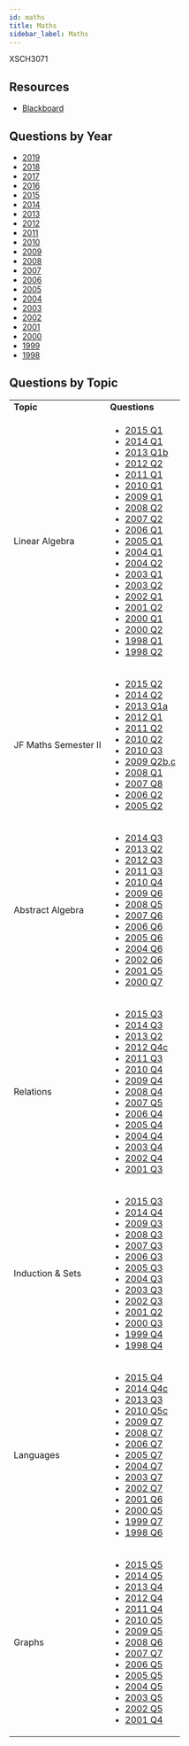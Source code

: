 ```yaml
---
id: maths
title: Maths
sidebar_label: Maths
---
```


XSCH3071

## Resources

* [Blackboard](https://mymodule.tcd.ie/)

## Questions by Year
-   [2019](https://www.tcd.ie/academicregistry/exams/assets/local/schol2019/Past%20Papers/XSCH3071.PDF)
-   [2018](https://www.tcd.ie/academicregistry/exams/assets/local/schol2018/XSCH/XSCH3071.PDF)
-   [2017](https://www.tcd.ie/academicregistry/exams/assets/local/schol2017/X-SCH3071.PDF)
-   [2016](https://www.tcd.ie/academicregistry/exams/assets/local/schol2016/30/XSCH3071.PDF)
-   [2015](https://www.tcd.ie/academicregistry/exams/assets/local/schol2015/30/3071.pdf)
-   [2014](https://www.tcd.ie/academicregistry/exams/assets/local/schol2014/30/3071.pdf)
-   [2013](https://www.tcd.ie/academicregistry/exams/assets/local/schol2013/30/3071.pdf)
-   [2012](https://www.tcd.ie/Local/Exam_Papers/2012/30/3071.pdf)
-   [2011](https://www.tcd.ie/Local/Exam_Papers/2011/30/3071.pdf)
-   [2010](https://www.tcd.ie/Local/Exam_Papers/2010/30/3071.pdf)
-   [2009](https://www.tcd.ie/Local/Exam_Papers/2009/20/2090.pdf)
-   [2008](https://www.tcd.ie/Local/Exam_Papers/2008/20/2090.pdf)
-   [2007](https://www.tcd.ie/Local/Exam_Papers/2007/20/2090.pdf)
-   [2006](https://www.tcd.ie/Local/Exam_Papers/2006/20/2090.pdf)
-   [2005](https://www.tcd.ie/Local/Exam_Papers/2005/20/2090.pdf)
-   [2004](https://www.tcd.ie/Local/Exam_Papers/2004/20/2090.pdf)
-   [2003](https://www.tcd.ie/Local/Exam_Papers/2003/20/2090.pdf)
-   [2002](https://www.tcd.ie/Local/Exam_Papers/2002/20/2090.pdf)
-   [2001](https://www.tcd.ie/Local/Exam_Papers/2001/20/2090.pdf)
-   [2000](https://www.tcd.ie/Local/Exam_Papers/2000/20/2090.pdf)
-   [1999](https://www.tcd.ie/Local/Exam_Papers/1999/20/2090.pdf)
-   [1998](https://www.tcd.ie/Local/Exam_Papers/1998/20/2090.pdf)

## Questions by Topic
<table class="examQuestions" width="700px">
    <tr>
        <td><strong>Topic</strong></td>
        <td><strong>Questions</strong></td>
    </tr>
    <tr>
        <td>Linear Algebra</td>
        <td>
            <ul class="questions">
        <li><a href="https://www.tcd.ie/academicregistry/exams/assets/local/schol2015/30/3071.pdf#page=2">2015 Q1</a></li>
        <li><a href="https://www.tcd.ie/academicregistry/exams/assets/local/schol2014/30/3071.pdf#page=2">2014 Q1</a></li>
        <li><a href="https://www.tcd.ie/academicregistry/exams/assets/local/schol2013/30/3071.pdf#page=2&zoom=0,0,170">2013 Q1b</a></li>
        <li><a href="https://www.tcd.ie/Local/Exam_Papers/2012/30/3071.pdf#page=4">2012 Q2</a></li>
        <li><a href="https://www.tcd.ie/Local/Exam_Papers/2011/30/3071.pdf#page=2">2011 Q1</a></li>
        <li><a href="https://www.tcd.ie/Local/Exam_Papers/2010/30/3071.pdf#page=2">2010 Q1</a></li>
        <li><a href="https://www.tcd.ie/Local/Exam_Papers/2009/20/2090.pdf#page=2">2009 Q1</a></li>
        <li><a href="https://www.tcd.ie/Local/Exam_Papers/2008/20/2090.pdf#page=2&zoom=0,0,690">2008 Q2</a></li>
        <li><a href="https://www.tcd.ie/Local/Exam_Papers/2007/20/2090.pdf#page=2&zoom=0,0,410">2007 Q2</a></li>
        <li><a href="https://www.tcd.ie/Local/Exam_Papers/2006/20/2090.pdf#page=2">2006 Q1</a></li>
        <li><a href="https://www.tcd.ie/Local/Exam_Papers/2005/20/2090.pdf#page=2">2005 Q1</a></li>
        <li><a href="https://www.tcd.ie/Local/Exam_Papers/2004/20/2090.pdf#page=1&zoom=0,0,600">2004 Q1</a></li>
        <li><a href="https://www.tcd.ie/Local/Exam_Papers/2004/20/2090.pdf#page=2">2004 Q2</a></li>
        <li><a href="https://www.tcd.ie/Local/Exam_Papers/2003/20/2090.pdf#page=1&zoom=0,0,600">2003 Q1</a></li>
        <li><a href="https://www.tcd.ie/Local/Exam_Papers/2003/20/2090.pdf#page=1&zoom=0,0,940">2003 Q2</a></li>
        <li><a href="https://www.tcd.ie/Local/Exam_Papers/2002/20/2090.pdf#page=1&zoom=0,0,600">2002 Q1</a></li>
        <li><a href="https://www.tcd.ie/Local/Exam_Papers/2001/20/2090.pdf#page=2&zoom=0,0,270">2001 Q2</a></li>
        <li><a href="https://www.tcd.ie/Local/Exam_Papers/2000/20/2090.pdf#page=1&zoom=0,0,600">2000 Q1</a></li>
        <li><a href="https://www.tcd.ie/Local/Exam_Papers/2000/20/2090.pdf#page=1&zoom=0,0,790">2000 Q2</a></li>
        <li><a href="https://www.tcd.ie/Local/Exam_Papers/1998/20/2090.pdf#page=1&zoom=0,0,630">1998 Q1</a></li>
        <li><a href="https://www.tcd.ie/Local/Exam_Papers/1998/20/2090.pdf#page=2">1998 Q2</a></li>
            </ul>
        </td>
    </tr>
    <tr>
        <td>JF Maths Semester II</td>
        <td>
            <ul class="questions">
        <li><a href="https://www.tcd.ie/academicregistry/exams/assets/local/schol2015/30/3071.pdf#page=4">2015 Q2</a></li>
        <li><a href="https://www.tcd.ie/academicregistry/exams/assets/local/schol2014/30/3071.pdf#page=4">2014 Q2</a></li>
        <li><a href="https://www.tcd.ie/academicregistry/exams/assets/local/schol2013/30/3071.pdf#page=2">2013 Q1a</a></li>
        <li><a href="https://www.tcd.ie/Local/Exam_Papers/2012/30/3071.pdf#page=2">2012 Q1</a></li>
        <li><a href="https://www.tcd.ie/Local/Exam_Papers/2011/30/3071.pdf#page=3">2011 Q2</a></li>
        <li><a href="https://www.tcd.ie/Local/Exam_Papers/2010/30/3071.pdf#page=3">2010 Q2</a></li>
        <li><a href="https://www.tcd.ie/Local/Exam_Papers/2010/30/3071.pdf#page=4">2010 Q3</a></li>
        <li><a href="https://www.tcd.ie/Local/Exam_Papers/2009/20/2090.pdf#page=2&zoom=0,0,600">2009 Q2b,c</a></li>
        <li><a href="https://www.tcd.ie/Local/Exam_Papers/2008/20/2090.pdf#page=2">2008 Q1</a></li>
        <li><a href="https://www.tcd.ie/Local/Exam_Papers/2007/20/2090.pdf#page=5">2007 Q8</a></li>
        <li><a href="https://www.tcd.ie/Local/Exam_Papers/2006/20/2090.pdf#page=2&zoom=0,0,720">2006 Q2</a></li>
        <li><a href="https://www.tcd.ie/Local/Exam_Papers/2005/20/2090.pdf#page=2&zoom=0,0,720">2005 Q2</a></li>
            </ul>
        </td>
    </tr>
    <tr>
        <td>Abstract Algebra</td>
        <td>
            <ul class="questions">
        <li><a href="https://www.tcd.ie/academicregistry/exams/assets/local/schol2014/30/3071.pdf#page=8">2014 Q3</a></li>
        <li><a href="https://www.tcd.ie/academicregistry/exams/assets/local/schol2013/30/3071.pdf#page=3">2013 Q2</a></li>
        <li><a href="https://www.tcd.ie/Local/Exam_Papers/2012/30/3071.pdf#page=5">2012 Q3</a></li>
        <li><a href="https://www.tcd.ie/Local/Exam_Papers/2011/30/3071.pdf#page=5">2011 Q3</a></li>
        <li><a href="https://www.tcd.ie/Local/Exam_Papers/2010/30/3071.pdf#page=5">2010 Q4</a></li>
        <li><a href="https://www.tcd.ie/Local/Exam_Papers/2009/20/2090.pdf#page=4&zoom=0,0,570">2009 Q6</a></li>
        <li><a href="https://www.tcd.ie/Local/Exam_Papers/2008/20/2090.pdf#page=5&zoom=0,0,410">2008 Q5</a></li>
        <li><a href="https://www.tcd.ie/Local/Exam_Papers/2007/20/2090.pdf#page=4">2007 Q6</a></li>
        <li><a href="https://www.tcd.ie/Local/Exam_Papers/2006/20/2090.pdf#page=4&zoom=0,0,550">2006 Q6</a></li>
        <li><a href="https://www.tcd.ie/Local/Exam_Papers/2005/20/2090.pdf#page=4&zoom=0,0,460">2005 Q6</a></li>
        <li><a href="https://www.tcd.ie/Local/Exam_Papers/2004/20/2090.pdf#page=3&zoom=0,0,350">2004 Q6</a></li>
        <li><a href="https://www.tcd.ie/Local/Exam_Papers/2002/20/2090.pdf#page=3&zoom=0,0,750">2002 Q6</a></li>
        <li><a href="https://www.tcd.ie/Local/Exam_Papers/2001/20/2090.pdf#page=3&zoom=0,0,600">2001 Q5</a></li>
        <li><a href="https://www.tcd.ie/Local/Exam_Papers/2000/20/2090.pdf#page=3&zoom=0,0,650">2000 Q7</a></li>
            </ul>
        </td>
    </tr>
    <tr>
        <td>Relations</td>
        <td>
            <ul class="questions">
        <li><a href="https://www.tcd.ie/academicregistry/exams/assets/local/schol2015/30/3071.pdf#page=6">2015 Q3</a></li>
        <li><a href="https://www.tcd.ie/academicregistry/exams/assets/local/schol2014/30/3071.pdf#page=8">2014 Q3</a></li>
        <li><a href="https://www.tcd.ie/academicregistry/exams/assets/local/schol2013/30/3071.pdf#page=3">2013 Q2</a></li>
        <li><a href="https://www.tcd.ie/Local/Exam_Papers/2012/30/3071.pdf#page=6&zoom=0,0,600">2012 Q4c</a></li>
        <li><a href="https://www.tcd.ie/Local/Exam_Papers/2011/30/3071.pdf#page=5">2011 Q3</a></li>
        <li><a href="https://www.tcd.ie/Local/Exam_Papers/2010/30/3071.pdf#page=5">2010 Q4</a></li>
        <li><a href="https://www.tcd.ie/Local/Exam_Papers/2009/20/2090.pdf#page=3&zoom=0,0,490">2009 Q4</a></li>
        <li><a href="https://www.tcd.ie/Local/Exam_Papers/2008/20/2090.pdf#page=4&zoom=0,0,530">2008 Q4</a></li>
        <li><a href="https://www.tcd.ie/Local/Exam_Papers/2007/20/2090.pdf#page=3&zoom=0,0,620">2007 Q5</a></li>
        <li><a href="https://www.tcd.ie/Local/Exam_Papers/2006/20/2090.pdf#page=3&zoom=0,0,420">2006 Q4</a></li>
        <li><a href="https://www.tcd.ie/Local/Exam_Papers/2005/20/2090.pdf#page=3&zoom=0,0,630">2005 Q4</a></li>
        <li><a href="https://www.tcd.ie/Local/Exam_Papers/2004/20/2090.pdf#page=2&zoom=0,0,540">2004 Q4</a></li>
        <li><a href="https://www.tcd.ie/Local/Exam_Papers/2003/20/2090.pdf#page=2&zoom=0,0,620">2003 Q4</a></li>
        <li><a href="https://www.tcd.ie/Local/Exam_Papers/2002/20/2090.pdf#page=3">2002 Q4</a></li>
        <li><a href="https://www.tcd.ie/Local/Exam_Papers/2001/20/2090.pdf#page=2&zoom=0,0,920">2001 Q3</a></li>
            </ul>
        </td>
    </tr>
    <tr>
        <td>Induction &amp; Sets</td>
        <td>
            <ul class="questions">
        <li><a href="https://www.tcd.ie/academicregistry/exams/assets/local/schol2015/30/3071.pdf#page=6">2015 Q3</a></li>
        <li><a href="https://www.tcd.ie/academicregistry/exams/assets/local/schol2014/30/3071.pdf#page=9">2014 Q4</a></li>
        <li><a href="https://www.tcd.ie/Local/Exam_Papers/2009/20/2090.pdf#page=3">2009 Q3</a></li>
        <li><a href="https://www.tcd.ie/Local/Exam_Papers/2008/20/2090.pdf#page=4">2008 Q3</a></li>
        <li><a href="https://www.tcd.ie/Local/Exam_Papers/2007/20/2090.pdf#page=3">2007 Q3</a></li>
        <li><a href="https://www.tcd.ie/Local/Exam_Papers/2006/20/2090.pdf#page=3">2006 Q3</a></li>
        <li><a href="https://www.tcd.ie/Local/Exam_Papers/2005/20/2090.pdf#page=3&zoom=0,0,390">2005 Q3</a></li>
        <li><a href="https://www.tcd.ie/Local/Exam_Papers/2004/20/2090.pdf#page=2&zoom=0,0,450">2004 Q3</a></li>
        <li><a href="https://www.tcd.ie/Local/Exam_Papers/2003/20/2090.pdf#page=2&zoom=0,0,390">2003 Q3</a></li>
        <li><a href="https://www.tcd.ie/Local/Exam_Papers/2002/20/2090.pdf#page=2&zoom=0,0,650">2002 Q3</a></li>
        <li><a href="https://www.tcd.ie/Local/Exam_Papers/2001/20/2090.pdf#page=2&zoom=0,0,720">2001 Q2</a></li>
        <li><a href="https://www.tcd.ie/Local/Exam_Papers/2000/20/2090.pdf#page=2&zoom=0,0,250">2000 Q3</a></li>
        <li><a href="https://www.tcd.ie/Local/Exam_Papers/1999/20/2090.pdf#page=2&zoom=0,0,840">1999 Q4</a></li>
        <li><a href="https://www.tcd.ie/Local/Exam_Papers/1998/20/2090.pdf#page=2&zoom=0,0,770">1998 Q4</a></li>
            </ul>
        </td>
    </tr>
    <tr>
        <td>Languages</td>
        <td>
            <ul class="questions">
        <li><a href="https://www.tcd.ie/academicregistry/exams/assets/local/schol2015/30/3071.pdf#page=7">2015 Q4</a></li>
        <li><a href="https://www.tcd.ie/academicregistry/exams/assets/local/schol2014/30/3071.pdf#page=10">2014 Q4c</a></li>
        <li><a href="https://www.tcd.ie/academicregistry/exams/assets/local/schol2013/30/3071.pdf#page=4&zoom=0,0,350">2013 Q3</a></li>
        <li><a href="https://www.tcd.ie/Local/Exam_Papers/2010/30/3071.pdf#page=6&zoom=0,0,600">2010 Q5c</a></li>
        <li><a href="https://www.tcd.ie/Local/Exam_Papers/2009/20/2090.pdf#page=5&zoom=0,0,600">2009 Q7</a></li>
        <li><a href="https://www.tcd.ie/Local/Exam_Papers/2008/20/2090.pdf#page=6&zoom=0,0,440">2008 Q7</a></li>
        <li><a href="https://www.tcd.ie/Local/Exam_Papers/2006/20/2090.pdf#page=5">2006 Q7</a></li>
        <li><a href="https://www.tcd.ie/Local/Exam_Papers/2005/20/2090.pdf#page=5">2005 Q7</a></li>
        <li><a href="https://www.tcd.ie/Local/Exam_Papers/2004/20/2090.pdf#page=3&zoom=0,0,600">2004 Q7</a></li>
        <li><a href="https://www.tcd.ie/Local/Exam_Papers/2003/20/2090.pdf#page=3&zoom=0,0,600">2003 Q7</a></li>
        <li><a href="https://www.tcd.ie/Local/Exam_Papers/2002/20/2090.pdf#page=4&zoom=0,0,220">2002 Q7</a></li>
        <li><a href="https://www.tcd.ie/Local/Exam_Papers/2001/20/2090.pdf#page=3&zoom=0,0,820">2001 Q6</a></li>
        <li><a href="https://www.tcd.ie/Local/Exam_Papers/2000/20/2090.pdf#page=2&zoom=0,0,820">2000 Q5</a></li>
        <li><a href="https://www.tcd.ie/Local/Exam_Papers/1999/20/2090.pdf#page=3&zoom=0,0,820">1999 Q7</a></li>
        <li><a href="https://www.tcd.ie/Local/Exam_Papers/1998/20/2090.pdf#page=3&zoom=0,0,600">1998 Q6</a></li>
            </ul>
        </td>
    </tr>
    <tr>
        <td>Graphs</td>
        <td>
            <ul class="questions">
        <li><a href="https://www.tcd.ie/academicregistry/exams/assets/local/schol2015/30/3071.pdf#page=8">2015 Q5</a></li>
        <li><a href="https://www.tcd.ie/academicregistry/exams/assets/local/schol2014/30/3071.pdf#page=10&zoom=0,0,350">2014 Q5</a></li>
        <li><a href="https://www.tcd.ie/academicregistry/exams/assets/local/schol2013/30/3071.pdf#page=5">2013 Q4</a></li>
        <li><a href="https://www.tcd.ie/Local/Exam_Papers/2012/30/3071.pdf#page=6&zoom=0,0,600">2012 Q4</a></li>
        <li><a href="https://www.tcd.ie/Local/Exam_Papers/2011/30/3071.pdf#page=7">2011 Q4</a></li>
        <li><a href="https://www.tcd.ie/Local/Exam_Papers/2010/30/3071.pdf#page=6">2010 Q5</a></li>
        <li><a href="https://www.tcd.ie/Local/Exam_Papers/2009/20/2090.pdf#page=4">2009 Q5</a></li>
        <li><a href="https://www.tcd.ie/Local/Exam_Papers/2008/20/2090.pdf#page=5&zoom=0,0,860">2008 Q6</a></li>
        <li><a href="https://www.tcd.ie/Local/Exam_Papers/2007/20/2090.pdf#page=4&zoom=0,0,500">2007 Q7</a></li>
        <li><a href="https://www.tcd.ie/Local/Exam_Papers/2006/20/2090.pdf#page=4">2006 Q5</a></li>
        <li><a href="https://www.tcd.ie/Local/Exam_Papers/2005/20/2090.pdf#page=4">2005 Q5</a></li>
        <li><a href="https://www.tcd.ie/Local/Exam_Papers/2004/20/2090.pdf#page=3">2004 Q5</a></li>
        <li><a href="https://www.tcd.ie/Local/Exam_Papers/2003/20/2090.pdf#page=2&zoom=0,0,860">2003 Q5</a></li>
        <li><a href="https://www.tcd.ie/Local/Exam_Papers/2002/20/2090.pdf#page=3&zoom=0,0,420">2002 Q5</a></li>
        <li><a href="https://www.tcd.ie/Local/Exam_Papers/2001/20/2090.pdf#page=3&zoom=0,0,380">2001 Q4</a></li>
            </ul>
        </td>
    </tr>
</table>

